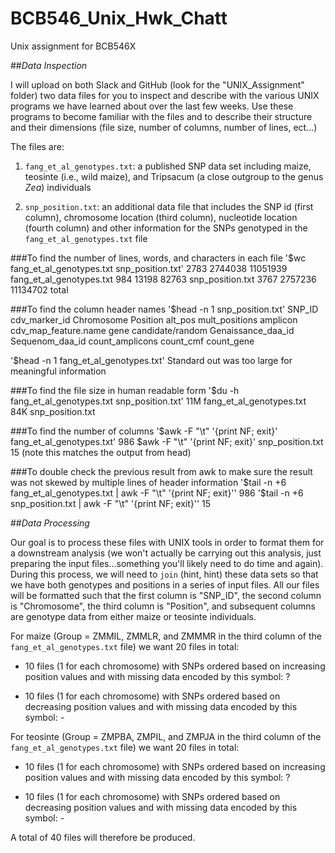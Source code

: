 # BCB546_Unix_Hwk_Chatt
Unix assignment for BCB546X

##_Data Inspection_

I will upload on both Slack and GitHub (look for the "UNIX_Assignment" folder) two data files for you to inspect and describe with the various UNIX programs we have learned about over the last few weeks. Use these programs to become familiar with the files and to describe their structure and their dimensions (file size, number of columns, number of lines, ect...)

The files are:

1. `fang_et_al_genotypes.txt`: a published SNP data set including maize, teosinte (i.e., wild maize), and Tripsacum (a close outgroup to the genus _Zea_) individuals


 
2. `snp_position.txt`: an additional data file that includes the SNP id (first column), chromosome location (third column), nucleotide location (fourth column) and other information for the SNPs genotyped in the `fang_et_al_genotypes.txt` file

###To find the number of lines, words, and characters in each file
'$wc fang_et_al_genotypes.txt snp_position.txt'
	2783  2744038 11051939 fang_et_al_genotypes.txt
     	984    13198    82763 snp_position.txt
    	3767  2757236 11134702 total

###To find the column header names
'$head -n 1 snp_position.txt' 
SNP_ID	cdv_marker_id	Chromosome	Position	alt_pos	mult_positions	amplicon	cdv_map_feature.name	gene	candidate/random	Genaissance_daa_id	Sequenom_daa_id	count_amplicons	count_cmf	count_gene

'$head -n 1 fang_et_al_genotypes.txt'
	Standard out was too large for meaningful information

###To find the file size in human readable form
'$du -h fang_et_al_genotypes.txt snp_position.txt' 
11M	fang_et_al_genotypes.txt
84K	snp_position.txt

###To find the number of columns
'$awk -F "\t" '{print NF; exit}' fang_et_al_genotypes.txt' 
986
$awk -F "\t" '{print NF; exit}' snp_position.txt 
15 (note this matches the output from head)

###To double check the previous result from awk to make sure the result was not skewed by multiple lines of header information
'$tail -n +6 fang_et_al_genotypes.txt | awk -F "\t" '{print NF; exit}''
986
'$tail -n +6 snp_position.txt | awk -F "\t" '{print NF; exit}''
15

##_Data Processing_

Our goal is to process these files with UNIX tools in order to format them for a downstream analysis (we won't actually be carrying out this analysis, just preparing the input files...something you'll likely need to do time and again). During this process, we will need to `join` (hint, hint) these data sets so that we have both genotypes and positions in a series of input files. All our files will be formatted such that the first column is "SNP_ID", the second column is "Chromosome", the third column is "Position", and subsequent columns are genotype data from either maize or teosinte individuals.

For maize (Group = ZMMIL, ZMMLR, and ZMMMR in the third column of the `fang_et_al_genotypes.txt` file) we want 20 files in total:

* 10 files (1 for each chromosome) with SNPs ordered based on increasing position values and with missing data encoded by this symbol: ?

* 10 files (1 for each chromosome) with SNPs ordered based on decreasing position values and with missing data encoded by this symbol: -

For teosinte (Group = ZMPBA, ZMPIL, and ZMPJA in the third column of the `fang_et_al_genotypes.txt` file) we want 20 files in total:

* 10 files (1 for each chromosome) with SNPs ordered based on increasing position values and with missing data encoded by this symbol: ?

* 10 files (1 for each chromosome) with SNPs ordered based on decreasing position values and with missing data encoded by this symbol: -

A total of 40 files will therefore be produced.




